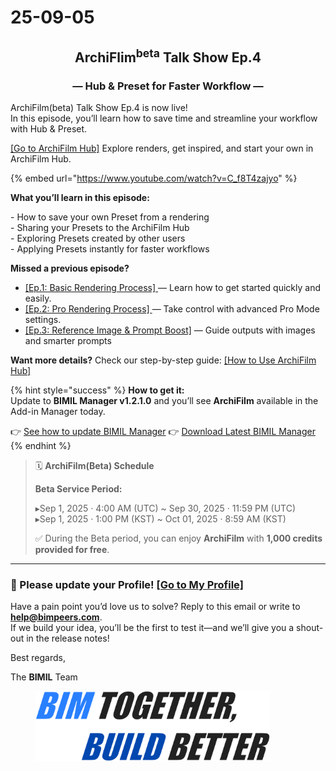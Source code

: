 # 25-09-05

<h2 align="center">ArchiFlim<sup>beta</sup> Talk Show  Ep.4</h2>

<h3 align="center">—  Hub &#x26; Preset for Faster Workflow —</h3>

ArchiFilm(beta) Talk Show Ep.4 is now live!\
In this episode, you’ll learn how to save time and streamline your workflow with Hub & Preset.

[\[Go to ArchiFilm Hub\]](https://bimil.bimpeers.com/hub/explore) Explore renders, get inspired, and start your own in ArchiFilm Hub.

{% embed url="https://www.youtube.com/watch?v=C_f8T4zajyo" %}

**What you’ll learn in this episode:**

\- How to save your own Preset from a rendering  \
\- Sharing your Presets to the ArchiFilm Hub  \
\- Exploring Presets created by other users  \
\- Applying Presets instantly for faster workflows

**Missed a previous episode?**

* [\[Ep.1: Basic Rendering Process\] ](https://www.youtube.com/watch?v=0siZmqh3ukQ)— Learn how to get started quickly and easily.
* [\[Ep.2: Pro Rendering Process\] ](https://www.youtube.com/watch?v=WCcOqT_18BI)— Take control with advanced Pro Mode settings.
* [\[Ep.3: Reference Image & Prompt Boost\]](https://www.youtube.com/watch?v=x7uFYx91HsQ) — Guide outputs with images and smarter prompts

**Want more details?** Check our step-by-step guide: [\[How to Use ArchiFilm Hub\]](../../archi-film/tutorial/2.-how-to-use-archifilm-hub.md)

{% hint style="success" %}
**How to get it:**\
Update to **BIMIL Manager v1.2.1.0** and you’ll see **ArchiFilm** available in the Add-in Manager today.

👉 [See how to update BIMIL Manager](../../get-started/check-and-update-bimil-manager-version.md)      👉 <a href="https://bimil.bimpeers.com/download/latest" class="button secondary" data-icon="down-to-bracket">Download Latest BIMIL Manager</a>
{% endhint %}

> 🗓 **ArchiFilm(Beta) Schedule**
>
> **Beta Service Period:**
>
> ▸Sep 1, 2025 · 4:00 AM (UTC) \~ Sep 30, 2025 · 11:59 PM (UTC)\
> ▸Sep 1, 2025 · 1:00 PM (KST) \~ Oct 01, 2025 · 8:59 AM (KST)
>
> ✅ During the Beta period, you can enjoy **ArchiFilm** with **1,000 credits provided for free**.

***

### 📢  Please update your **Profile**!  [\[Go to My Profile\]](https://bimil.bimpeers.com/account)

Have a pain point you’d love us to solve? Reply to this email or write to [**help@bimpeers.com**](mailto:help@bimpeers.com?subject=undefined\&body=undefined).\
If we build your idea, you’ll be the first to test it—and we’ll give you a shout-out in the release notes!

Best regards,

The **BIMIL** Team

<figure><img src="../../.gitbook/assets/image (4) (1).png" alt="" width="375"><figcaption></figcaption></figure>
